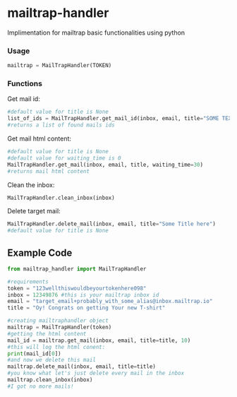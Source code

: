 # mailtrap-handler
Implimentation for mailtrap basic functionalities using python
### Usage

```python
mailtrap = MailTrapHandler(TOKEN)
```
### Functions
Get mail id:
```python
#default value for title is None
list_of_ids = MailTrapHandler.get_mail_id(inbox, email, title="SOME TEXT")
#returns a list of found mails ids
```
Get mail html content:
```python
#default value for title is None
#default value for waiting_time is 0
MailTrapHandler.get_mail(inbox, email, title, waiting_time=30)
#returns mail html content
```
Clean the inbox:
```python
MailTrapHandler.clean_inbox(inbox)
```
Delete target mail:
```python
MailTrapHandler.delete_mail(inbox, email, title="Some Title here")
#default value for title is None
```
## Example Code
```python
from mailtrap_handler import MailTrapHandler

#requirements
token = "123wellthiswouldbeyourtokenhere098"
inbox = 12349876 #this is your mailtrap inbox id
email = "target_email+probably_with_some_alias@inbox.mailtrap.io"
title = "Oy! Congrats on getting Your new T-shirt"

#creating mailtraphandler object
mailtrap = MailTrapHandler(token)
#getting the html content
mail_id = mailtrap.get_mail(inbox, email, title=title, 10)
#this will log the html conent:
print(mail_id[0])
#and now we delete this mail
mailtrap.delete_mail(inbox, email, title=title)
#you know what let's just delete every mail in the inbox
mailtrap.clean_inbox(inbox)
#I got no more mails!
```
